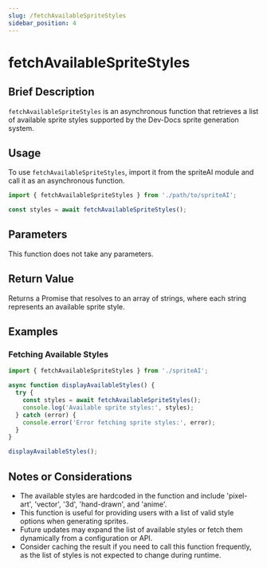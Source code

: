 ```yaml
---
slug: /fetchAvailableSpriteStyles
sidebar_position: 4
---
```


# fetchAvailableSpriteStyles

## Brief Description
`fetchAvailableSpriteStyles` is an asynchronous function that retrieves a list of available sprite styles supported by the Dev-Docs sprite generation system.

## Usage
To use `fetchAvailableSpriteStyles`, import it from the spriteAI module and call it as an asynchronous function.

```javascript
import { fetchAvailableSpriteStyles } from './path/to/spriteAI';

const styles = await fetchAvailableSpriteStyles();
```

## Parameters
This function does not take any parameters.

## Return Value
Returns a Promise that resolves to an array of strings, where each string represents an available sprite style.

## Examples

### Fetching Available Styles
```javascript
import { fetchAvailableSpriteStyles } from './spriteAI';

async function displayAvailableStyles() {
  try {
    const styles = await fetchAvailableSpriteStyles();
    console.log('Available sprite styles:', styles);
  } catch (error) {
    console.error('Error fetching sprite styles:', error);
  }
}

displayAvailableStyles();
```

## Notes or Considerations
- The available styles are hardcoded in the function and include 'pixel-art', 'vector', '3d', 'hand-drawn', and 'anime'.
- This function is useful for providing users with a list of valid style options when generating sprites.
- Future updates may expand the list of available styles or fetch them dynamically from a configuration or API.
- Consider caching the result if you need to call this function frequently, as the list of styles is not expected to change during runtime.
